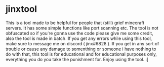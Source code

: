 # jinxtool
This is a tool made to be helpful for people that (still) grief minecraft servers. It has some simple functions like port scanning etc. The tool is not obfuscated so if you're gonna use the code please give me some credit, also the tool is made in batch.
If you get any errors while using this tool, make sure to message me on discord ( jinx#6828 ).
If you get in any sort of trouble or cause any damage to somenthing or someone i have nothing to do with that, this tool is for educational and for educational
purposes only, everything you do you take the punishment for. Enjoy using the tool. :]
